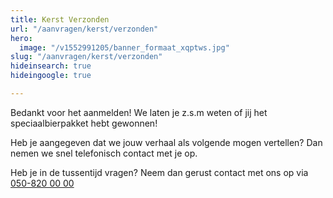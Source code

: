 ```yaml
---
title: Kerst Verzonden
url: "/aanvragen/kerst/verzonden"
hero:
  image: "/v1552991205/banner_formaat_xqptws.jpg"
slug: "/aanvragen/kerst/verzonden"
hideinsearch: true
hideingoogle: true

---
```

Bedankt voor het aanmelden! We laten je z.s.m weten of jij het speciaalbierpakket hebt gewonnen!<br>

Heb je aangegeven dat we jouw verhaal als volgende mogen vertellen? Dan nemen we snel telefonisch contact met je op.

Heb je in de tussentijd vragen? Neem dan gerust contact met ons op via [050-820 00 00](tel:+31508200000)